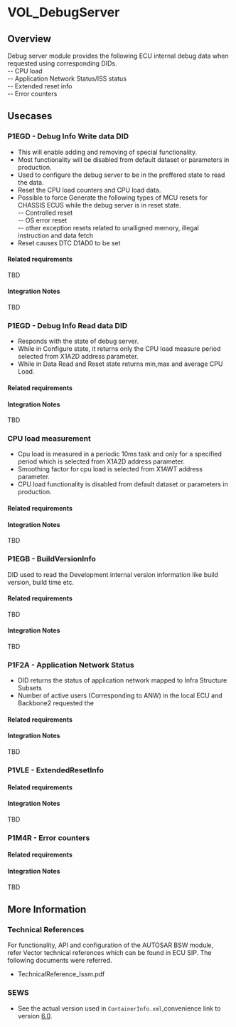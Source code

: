 # VOL_DebugServer

## Overview

Debug server module provides the following ECU internal debug data when requested using corresponding DIDs.<br/>
    -- CPU load<br/>
    -- Application Network Status/ISS status<br/>
    -- Extended reset info<br/>
    -- Error counters
	
## Usecases

### P1EGD - Debug Info Write data DID

* This will enable adding and removing of special functionality.
* Most functionality will be disabled from default dataset or parameters in production.
* Used to configure the debug server to be in the preffered state to read the data.
* Reset the CPU load counters and CPU load data.
* Possible to force Generate the following types of MCU resets for CHASSIS ECUS while the debug server is in reset state.<br/>
   -- Controlled reset<br/>
   -- OS error reset<br/>
   -- other exception resets related to unalligned memory, illegal instruction and data fetch
* Reset causes DTC D1AD0 to be set

#### Related requirements
TBD

#### Integration Notes
TBD

### P1EGD - Debug Info Read data DID

* Responds with the state of debug server.
* While in Configure state, it returns only the CPU load measure period selected from X1A2D address parameter.
* While in Data Read and Reset state returns min,max and average CPU Load.

#### Related requirements
#### Integration Notes
TBD

### CPU load measurement

* Cpu load is measured in a periodic 10ms task and only for a specified period which is selected from X1A2D address parameter.
* Smoothing factor for cpu load is selected from X1AWT address parameter.
* CPU load functionality is disabled from default dataset or parameters in production.

#### Related requirements
#### Integration Notes
TBD

### P1EGB - BuildVersionInfo

DID used to read the Development internal version information like build version, build time etc.

#### Related requirements

TBD
#### Integration Notes
TBD

### P1F2A - Application Network Status
* DID returns the status of application network mapped to Infra Structure Subsets
* Number of active users (Corresponding to ANW) in the local ECU and Backbone2 requested the 

#### Related requirements
#### Integration Notes
TBD

### P1VLE - ExtendedResetInfo

#### Related requirements
#### Integration Notes
TBD

### P1M4R - Error counters

#### Related requirements
#### Integration Notes
TBD

## More Information

### Technical References

  For functionality, API and configuration of the AUTOSAR BSW module,<br/> refer Vector technical references which can be found in ECU SIP.
  The following documents were referred.
* TechnicalReference_Issm.pdf

### SEWS

* See the actual version used in `ContainerInfo.xml`,convenience link to version [6.0](https://sews.volvo.net/Sews2/ViewData/ViewContainerData.aspx?ContainerId=26026).

